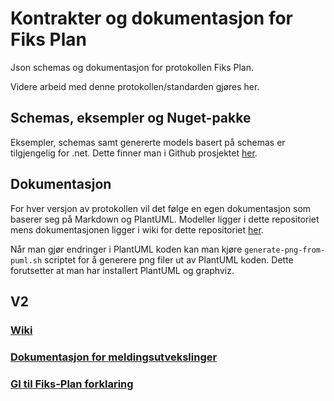 # Kontrakter og dokumentasjon for Fiks Plan

Json schemas og dokumentasjon for protokollen Fiks Plan.

Videre arbeid med denne protokollen/standarden gjøres her.


## Schemas, eksempler og Nuget-pakke
Eksempler, schemas samt genererte models basert på schemas er tilgjengelig for .net.
Dette finner man i Github prosjektet [her](https://github.com/ks-no/fiks-plan-models-dotnet).

## Dokumentasjon

For hver versjon av protokollen vil det følge en egen dokumentasjon som baserer seg på Markdown og PlantUML.
Modeller ligger i dette repositoriet mens dokumentasjonen ligger i wiki for dette repositoriet [her](https://github.com/ks-no/fiks-plan-specification/wiki).

Når man gjør endringer i PlantUML koden kan man kjøre `generate-png-from-puml.sh` scriptet for å generere png filer ut av PlantUML koden. Dette forutsetter at man har installert PlantUML og graphviz.

## V2

### [Wiki](https://github.com/ks-no/fiks-plan-specification/wiki)

### [Dokumentasjon for meldingsutvekslinger](Dokumentasjon/V2/Models)

### [GI til Fiks-Plan forklaring](Dokumentasjon/V2/GI/Innsyn)



